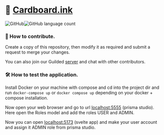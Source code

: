 # 📄 [Cardboard.ink](https://Cardboard.ink)

![GitHub](https://img.shields.io/github/license/sohamjaiswal/cardboard?style=flat-square)![GitHub language count](https://img.shields.io/github/languages/count/sohamjaiswal/cardboard?style=flat-square)

### 🐛 How to contribute.

Create a copy of this repository, then modify it as required and submit a request to merge your changes.

You can also join our Guilded [server](https://guilded.gg/CardBoard) and chat with other contributors.

### 🛠️ How to test the application.

Install Docker on your machine with compose and cd into the project dir and run `docker-compose up` or `docker compose up` depending on your docker + compose installation.

Now open your web browser and go to url [localhost:5555](http://localhost:5555) (prisma studio). Here open the Roles model and add the roles USER and ADMIN.

Now you can open [localhost:5173](http://localhost:5173) (svelte app) and make your user account and assign it ADMIN role from prisma studio.
